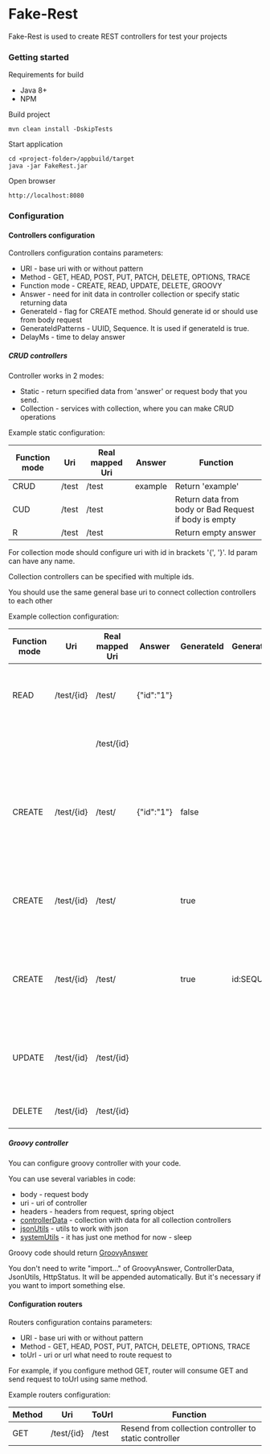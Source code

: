 # Fake-Rest

Fake-Rest is used to create REST controllers for test your projects

### Getting started

Requirements for build
- Java 8+
- NPM

Build project
```
mvn clean install -DskipTests
```

Start application
```
cd <project-folder>/appbuild/target
java -jar FakeRest.jar
```
Open browser
```
http://localhost:8080
```

### Configuration
#### Controllers configuration
Controllers configuration contains parameters:
- URI - base uri with or without pattern
- Method - GET, HEAD, POST, PUT, PATCH, DELETE, OPTIONS, TRACE
- Function mode - CREATE, READ, UPDATE, DELETE, GROOVY
- Answer - need for init data in controller collection or specify static returning data
- GenerateId - flag for CREATE method. Should generate id or should use from body request
- GenerateIdPatterns - UUID, Sequence. It is used if generateId is true.
- DelayMs - time to delay answer

##### CRUD controllers
Controller works in 2 modes:

- Static - return specified data from 'answer' or request body that you send.
- Collection - services with collection, where you can make CRUD operations

Example static configuration:

| Function mode |Uri       |Real mapped Uri|Answer        | Function                                             |
|---------------|----------|-------------- |--------------|------------------------------------------------------|
| CRUD          |/test     |/test          |example       | Return 'example'                                     |
| CUD           |/test     |/test          |              | Return data from body or Bad Request if body is empty|
| R             |/test     |/test          |              | Return empty answer                                  |

For collection mode should configure uri with id in brackets '{', '}'. Id param can have any name.

Collection controllers can be specified with multiple ids.

You should use the same general base uri to connect collection controllers to each other

Example collection configuration:

| Function mode |Uri       |Real mapped Uri|Answer        | GenerateId | GenerateIdPatterns | Function                                                                  |
|---------------|----------|-------------- |--------------|------------|--------------------|---------------------------------------------------------------------------|
| READ          |/test/{id}|/test/         |{"id":"1"}    |            |                    | Add json to collection on init. Return all records                        |
|               |          |/test/{id}     |              |            |                    | Return record by id                                                       |
| CREATE        |/test/{id}|/test/         |{"id":"1"}    | false      |                    | Add json to collection on init. Create new records. Expect id in body json|
| CREATE        |/test/{id}|/test/         |              | true       |                    | Create new record. Id "id" will be generated by uuid                      |
| CREATE        |/test/{id}|/test/         |              | true       | id:SEQUENCE        | Create new record. Id "id" will be generated by sequence                  |
| UPDATE        |/test/{id}|/test/{id}     |              |            |                    | Update record by id. Rewrite id in body json from url value               |
| DELETE        |/test/{id}|/test/{id}     |              |            |                    | Delete record by id                                                       |

##### Groovy controller
You can configure groovy controller with your code.

You can use several variables in code:
- body - request body
- uri - uri of controller
- headers - headers from request, spring object
- [controllerData](core/src/main/java/io/github/ivanrosw/fakerest/core/model/ControllerData.java) - collection with data for all collection controllers
- [jsonUtils](core/src/main/java/io/github/ivanrosw/fakerest/core/utils/JsonUtils.java) - utils to work with json
- [systemUtils](core/src/main/java/io/github/ivanrosw/fakerest/core/utils/SystemUtils.java) - it has just one method for now - sleep

Groovy code should return [GroovyAnswer](core/src/main/java/io/github/ivanrosw/fakerest/core/model/GroovyAnswer.java)

You don't need to write "import..." of GroovyAnswer, ControllerData, JsonUtils, HttpStatus. It will be appended automatically.
But it's necessary if you want to import something else.

#### Configuration routers
Routers configuration contains parameters:
- URI - base uri with or without pattern
- Method - GET, HEAD, POST, PUT, PATCH, DELETE, OPTIONS, TRACE
- toUrl - uri or url what need to route request to

For example, if you configure method GET, router will consume GET and send request to toUrl using same method.

Example routers configuration:

|Method|Uri       |ToUrl    | Function                                               |
|------|----------|---------|--------------------------------------------------------|
|GET   |/test/{id}|/test    | Resend from collection controller to static controller |

